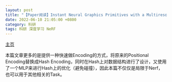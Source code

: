```yaml
---
layout: post
title: "【Paper阅读】Instant Neural Graphics Primitives with a Multiresolution Hash Encoding"
date: 2022-06-10 21:05:00 +0800
category: 科研
tags: 科研 深度学习 NeRF
---
```


[主页](https://nvlabs.github.io/instant-ngp/)

本篇文章更多的是提供一种快速做Encoding的方式，将原来的Positional Encoding替换成Hash Encoding，同时在Hash上对数据结构进行了设计，又使用了一个MLP来进行Hash上的优化（避免碰撞），因此本篇不仅仅是局限于Nerf，也可以用于其他相关的Task。